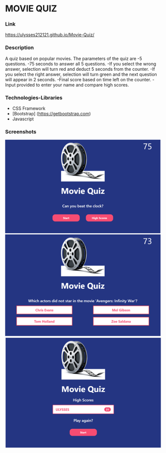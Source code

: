 # MOVIE QUIZ

### Link
https://ulysses212121.github.io/Movie-Quiz/

### Description
A quiz based on popular movies. The parameters of the quiz are
-5 questions.
-75 seconds to answer all 5 questions. 
-If you select the wrong answer, selection will turn red and deduct 5 seconds from the counter.
-If you select the right answer, selection will turn green and the next question will appear in 2 seconds. 
-Final score based on time left on the counter.
-Input provided to enter your name and compare high scores.

### Technologies-Libraries
- CSS Framework
- [Bootstrap] (https://getbootstrap.com)
- Javascript

### Screenshots
![Quiz Home](assets/images/Quiz-home.png)
![Quiz Question](assets/images/Quiz-Question.png)
![Quiz HighScore](assets/images/Quiz-HighScore.png)
